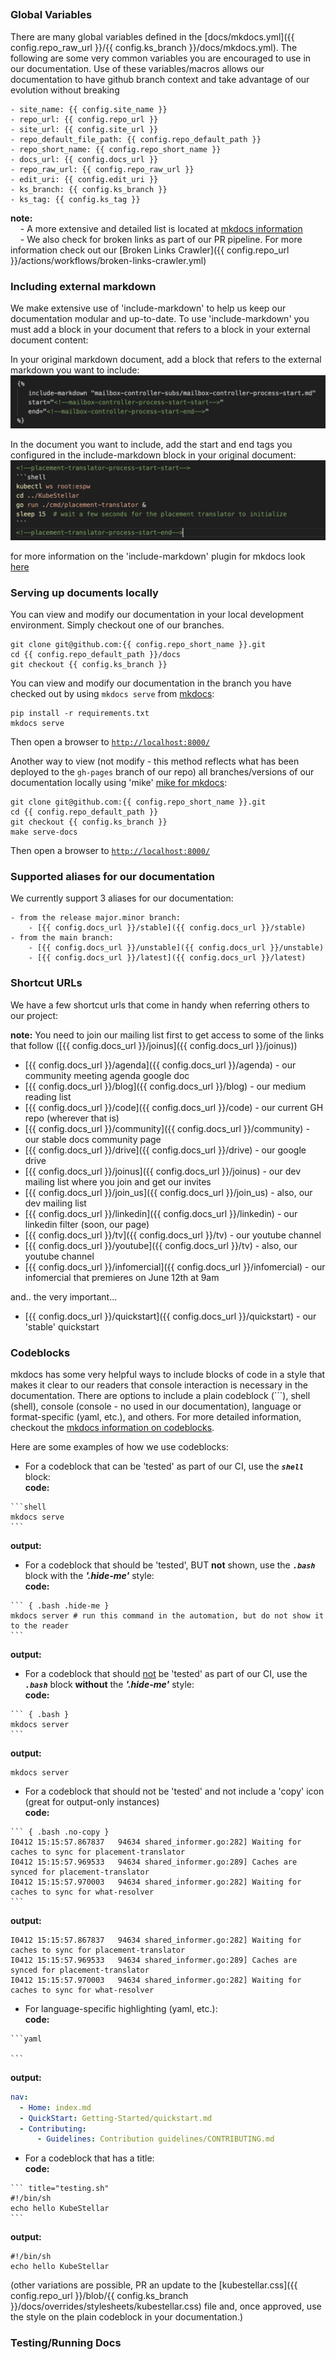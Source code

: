 ##

### Global Variables
There are many global variables defined in the [docs/mkdocs.yml]({{ config.repo_raw_url }}/{{ config.ks_branch }}/docs/mkdocs.yml).  The following are some very common variables you are encouraged to use in our documentation.  Use of these variables/macros allows our documentation to have github branch context and take advantage of our evolution without breaking

    - site_name: {{ config.site_name }}
    - repo_url: {{ config.repo_url }}
    - site_url: {{ config.site_url }}
    - repo_default_file_path: {{ config.repo_default_path }}
    - repo_short_name: {{ config.repo_short_name }}
    - docs_url: {{ config.docs_url }}
    - repo_raw_url: {{ config.repo_raw_url }}
    - edit_uri: {{ config.edit_uri }}
    - ks_branch: {{ config.ks_branch }}
    - ks_tag: {{ config.ks_tag }}

<b>note:</b><br /> 
&nbsp;&nbsp;&nbsp;&nbsp;- A more extensive and detailed list is located at [mkdocs information](all-macros.md) <br />
&nbsp;&nbsp;&nbsp;&nbsp;- We also check for broken links as part of our PR pipeline.  For more information check out our [Broken Links Crawler]({{ config.repo_url }}/actions/workflows/broken-links-crawler.yml)<br />

### Including external markdown
We make extensive use of 'include-markdown' to help us keep our documentation modular and up-to-date.  To use 'include-markdown' you must add a block in your document that refers to a block in your external document content:

In your original markdown document, add a block that refers to the external markdown you want to include:
![Include Markdown](./include-markdown-example.png)

In the document you want to include, add the start and end tags you configured in the include-markdown block in your original document:
![Included Markdown](./included-markdown-example.png)

for more information on the 'include-markdown' plugin for mkdocs look [here](https://github.com/mondeja/mkdocs-include-markdown-plugin)

### Serving up documents locally
You can view and modify our documentation in your local development environment.  Simply checkout one of our branches.

```shell
git clone git@github.com:{{ config.repo_short_name }}.git
cd {{ config.repo_default_path }}/docs
git checkout {{ config.ks_branch }}
```

You can view and modify our documentation in the branch you have checked out by using `mkdocs serve` from [mkdocs](https://www.mkdocs.org):

```shell
pip install -r requirements.txt
mkdocs serve
```
Then open a browser to [`http://localhost:8000/`](http://localhost:8000/)

Another way to view (not modify - this method reflects what has been deployed to the `gh-pages` branch of our repo) all branches/versions of our documentation locally using 'mike' [mike for mkdocs](https://github.com/jimporter/mike):

```shell
git clone git@github.com:{{ config.repo_short_name }}.git
cd {{ config.repo_default_path }}
git checkout {{ config.ks_branch }}
make serve-docs
```
Then open a browser to [`http://localhost:8000/`](http://localhost:8000/)

### Supported aliases for our documentation
We currently support 3 aliases for our documentation:

    - from the release major.minor branch:
        - [{{ config.docs_url }}/stable]({{ config.docs_url }}/stable)
    - from the main branch:
        - [{{ config.docs_url }}/unstable]({{ config.docs_url }}/unstable)
        - [{{ config.docs_url }}/latest]({{ config.docs_url }}/latest)

### Shortcut URLs
We have a few shortcut urls that come in handy when referring others to our project:

<b>note:</b> You need to join our mailing list first to get access to some of the links that follow ([{{ config.docs_url }}/joinus]({{ config.docs_url }}/joinus))

- [{{ config.docs_url }}/agenda]({{ config.docs_url }}/agenda) - our community meeting agenda google doc
- [{{ config.docs_url }}/blog]({{ config.docs_url }}/blog) - our medium reading list
- [{{ config.docs_url }}/code]({{ config.docs_url }}/code) - our current GH repo (wherever that is)
- [{{ config.docs_url }}/community]({{ config.docs_url }}/community) - our stable docs community page
- [{{ config.docs_url }}/drive]({{ config.docs_url }}/drive) - our google drive
- [{{ config.docs_url }}/joinus]({{ config.docs_url }}/joinus) - our dev mailing list where you join and get our invites
- [{{ config.docs_url }}/join_us]({{ config.docs_url }}/join_us) - also, our dev mailing list
- [{{ config.docs_url }}/linkedin]({{ config.docs_url }}/linkedin) - our linkedin filter (soon, our page)
- [{{ config.docs_url }}/tv]({{ config.docs_url }}/tv) - our youtube channel
- [{{ config.docs_url }}/youtube]({{ config.docs_url }}/tv) - also, our youtube channel
- [{{ config.docs_url }}/infomercial]({{ config.docs_url }}/infomercial) - our infomercial that premieres on June 12th at 9am

and.. the very important…
- [{{ config.docs_url }}/quickstart]({{ config.docs_url }}/quickstart) - our 'stable' quickstart

### Codeblocks
mkdocs has some very helpful ways to include blocks of code in a style that makes it clear to our readers that console interaction is necessary in the documentation.  There are options to include a plain codeblock (```), shell (shell), console (console - no used in our documentation), language or format-specific (yaml, etc.), and others.  For more detailed information, checkout the [mkdocs information on codeblocks](https://squidfunk.github.io/mkdocs-material/reference/code-blocks/).

Here are some examples of how we use codeblocks:

- For a codeblock that can be 'tested' as part of our CI, use the <b><i>`shell`</i></b> block:
<br/><b>code:</b>
````
```shell
mkdocs serve
```
````
<b>output:</b>


- For a codeblock that should be 'tested', BUT <b>not</b> shown, use the <b><i>`.bash`</i></b> block with the <b><i>'.hide-me'</i></b> style:
<br/><b>code:</b>
````
``` { .bash .hide-me }
mkdocs server # run this command in the automation, but do not show it to the reader
```
````
<b>output:</b>


- For a codeblock that should <u>not</u> be 'tested' as part of our CI, use the <b><i>`.bash`</i></b> block <b>without</b> the <b><i>'.hide-me'</b></i> style:
<br/><b>code:</b>
````
``` { .bash }
mkdocs server
```
````
<b>output:</b>
``` { .bash }
mkdocs server
```

- For a codeblock that should not be 'tested' and not include a 'copy' icon (great for output-only instances)
<br/><b>code:</b>
````
``` { .bash .no-copy }
I0412 15:15:57.867837   94634 shared_informer.go:282] Waiting for caches to sync for placement-translator
I0412 15:15:57.969533   94634 shared_informer.go:289] Caches are synced for placement-translator
I0412 15:15:57.970003   94634 shared_informer.go:282] Waiting for caches to sync for what-resolver
```
````
<b>output:</b>
``` { .bash .no-copy }
I0412 15:15:57.867837   94634 shared_informer.go:282] Waiting for caches to sync for placement-translator
I0412 15:15:57.969533   94634 shared_informer.go:289] Caches are synced for placement-translator
I0412 15:15:57.970003   94634 shared_informer.go:282] Waiting for caches to sync for what-resolver
```

- For language-specific highlighting (yaml, etc.):
<br/><b>code:</b>
````
```yaml

```
````
<b>output:</b>
```yaml
nav:
  - Home: index.md
  - QuickStart: Getting-Started/quickstart.md
  - Contributing: 
      - Guidelines: Contribution guidelines/CONTRIBUTING.md
```

- For a codeblock that has a title:
<br/><b>code:</b>
````
``` title="testing.sh"
#!/bin/sh
echo hello KubeStellar
```
````
<b>output:</b>
``` title="testing.sh"
#!/bin/sh
echo hello KubeStellar
```

(other variations are possible, PR an update to the [kubestellar.css]({{ config.repo_url }}/blob/{{ config.ks_branch }}/docs/overrides/stylesheets/kubestellar.css) file and, once approved, use the style on the plain codeblock in your documentation.)

### Testing/Running Docs
